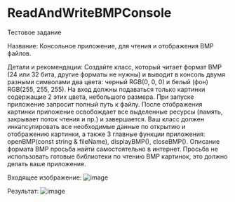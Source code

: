 # ReadAndWriteBMPConsole
Тестовое задание

Название: Консольное приложение, для чтения и отображения BMP файлов.

Детали и рекомендации: Создайте класс, который читает формат BMP (24 или 32 бита, другие форматы не нужны) и выводит в консоль двумя разными символами два цвета: черный RGB(0, 0, 0) и белый (фон) RGB(255, 255, 255). На вход должны подаваться только картинки содержащие 2 этих цвета, небольшого размера. При запуске приложение запросит полный путь к файлу.
После отображения картинки приложение освобождает все выделенные ресурсы (память, закрывает поток чтения и пр.) и завершается. 
Ваш класс должен инкапсулировать все необходимые данные по открытию и отображению картинки, а также 3 главные функции приложения: openBMP(const string & fileName), displayBMP(), closeBMP(). Описание формата BMP просьба найти самостоятельно в интернет. Просьба не использовать готовые библиотеки по чтению BMP картинок, это должно делать ваше приложение.

Входящее изображение:
![image](https://github.com/user-attachments/assets/862336a8-59c0-4d84-821c-08b807c04921)


Результат:
![image](https://github.com/user-attachments/assets/5b181fcf-f6c0-4172-9d56-517b600640a5)
